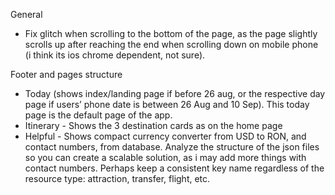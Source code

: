General

- Fix glitch when scrolling to the bottom of the page, as the page slightly scrolls up after reaching the end when scrolling down on mobile phone (i think its ios chrome dependent, not sure).

Footer and pages structure

- Today (shows index/landing page if before 26 aug, or the respective day page if users’ phone date is between 26 Aug and 10 Sep). This today page is the default page of the app.
- Itinerary - Shows the 3 destination cards as on the home page
- Helpful - Shows compact currency converter from USD to RON, and contact numbers, from database. Analyze the structure of the json files so you can create a scalable solution, as i may add more things with contact numbers. Perhaps keep a consistent key name regardless of the resource type: attraction, transfer, flight, etc.
